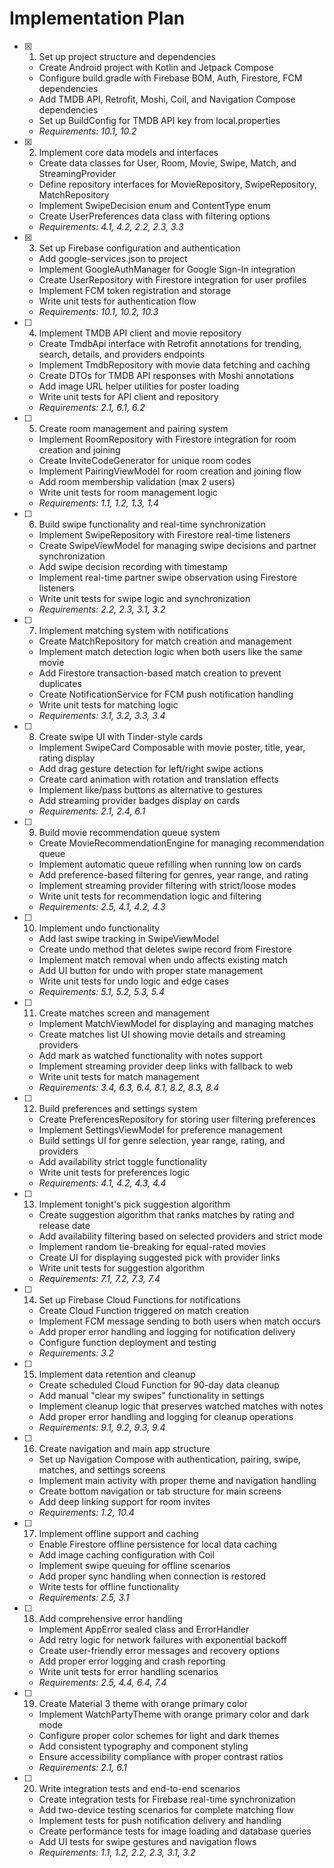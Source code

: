 # Implementation Plan

- [x] 1. Set up project structure and dependencies
  - Create Android project with Kotlin and Jetpack Compose
  - Configure build.gradle with Firebase BOM, Auth, Firestore, FCM dependencies
  - Add TMDB API, Retrofit, Moshi, Coil, and Navigation Compose dependencies
  - Set up BuildConfig for TMDB API key from local.properties
  - _Requirements: 10.1, 10.2_

- [x] 2. Implement core data models and interfaces
  - Create data classes for User, Room, Movie, Swipe, Match, and StreamingProvider
  - Define repository interfaces for MovieRepository, SwipeRepository, MatchRepository
  - Implement SwipeDecision enum and ContentType enum
  - Create UserPreferences data class with filtering options
  - _Requirements: 4.1, 4.2, 2.2, 2.3, 3.3_

- [x] 3. Set up Firebase configuration and authentication
  - Add google-services.json to project
  - Implement GoogleAuthManager for Google Sign-In integration
  - Create UserRepository with Firestore integration for user profiles
  - Implement FCM token registration and storage
  - Write unit tests for authentication flow
  - _Requirements: 10.1, 10.2, 10.3_

- [ ] 4. Implement TMDB API client and movie repository


  - Create TmdbApi interface with Retrofit annotations for trending, search, details, and providers endpoints
  - Implement TmdbRepository with movie data fetching and caching
  - Create DTOs for TMDB API responses with Moshi annotations
  - Add image URL helper utilities for poster loading
  - Write unit tests for API client and repository
  - _Requirements: 2.1, 6.1, 6.2_

- [ ] 5. Create room management and pairing system
  - Implement RoomRepository with Firestore integration for room creation and joining
  - Create InviteCodeGenerator for unique room codes
  - Implement PairingViewModel for room creation and joining flow
  - Add room membership validation (max 2 users)
  - Write unit tests for room management logic
  - _Requirements: 1.1, 1.2, 1.3, 1.4_

- [ ] 6. Build swipe functionality and real-time synchronization
  - Implement SwipeRepository with Firestore real-time listeners
  - Create SwipeViewModel for managing swipe decisions and partner synchronization
  - Add swipe decision recording with timestamp
  - Implement real-time partner swipe observation using Firestore listeners
  - Write unit tests for swipe logic and synchronization
  - _Requirements: 2.2, 2.3, 3.1, 3.2_

- [ ] 7. Implement matching system with notifications
  - Create MatchRepository for match creation and management
  - Implement match detection logic when both users like the same movie
  - Add Firestore transaction-based match creation to prevent duplicates
  - Create NotificationService for FCM push notification handling
  - Write unit tests for matching logic
  - _Requirements: 3.1, 3.2, 3.3, 3.4_

- [ ] 8. Create swipe UI with Tinder-style cards
  - Implement SwipeCard Composable with movie poster, title, year, rating display
  - Add drag gesture detection for left/right swipe actions
  - Create card animation with rotation and translation effects
  - Implement like/pass buttons as alternative to gestures
  - Add streaming provider badges display on cards
  - _Requirements: 2.1, 2.4, 6.1_

- [ ] 9. Build movie recommendation queue system
  - Create MovieRecommendationEngine for managing recommendation queue
  - Implement automatic queue refilling when running low on cards
  - Add preference-based filtering for genres, year range, and rating
  - Implement streaming provider filtering with strict/loose modes
  - Write unit tests for recommendation logic and filtering
  - _Requirements: 2.5, 4.1, 4.2, 4.3_

- [ ] 10. Implement undo functionality
  - Add last swipe tracking in SwipeViewModel
  - Create undo method that deletes swipe record from Firestore
  - Implement match removal when undo affects existing match
  - Add UI button for undo with proper state management
  - Write unit tests for undo logic and edge cases
  - _Requirements: 5.1, 5.2, 5.3, 5.4_

- [ ] 11. Create matches screen and management
  - Implement MatchViewModel for displaying and managing matches
  - Create matches list UI showing movie details and streaming providers
  - Add mark as watched functionality with notes support
  - Implement streaming provider deep links with fallback to web
  - Write unit tests for match management
  - _Requirements: 3.4, 6.3, 6.4, 8.1, 8.2, 8.3, 8.4_

- [ ] 12. Build preferences and settings system
  - Create PreferencesRepository for storing user filtering preferences
  - Implement SettingsViewModel for preference management
  - Build settings UI for genre selection, year range, rating, and providers
  - Add availability strict toggle functionality
  - Write unit tests for preferences logic
  - _Requirements: 4.1, 4.2, 4.3, 4.4_

- [ ] 13. Implement tonight's pick suggestion algorithm
  - Create suggestion algorithm that ranks matches by rating and release date
  - Add availability filtering based on selected providers and strict mode
  - Implement random tie-breaking for equal-rated movies
  - Create UI for displaying suggested pick with provider links
  - Write unit tests for suggestion algorithm
  - _Requirements: 7.1, 7.2, 7.3, 7.4_

- [ ] 14. Set up Firebase Cloud Functions for notifications
  - Create Cloud Function triggered on match creation
  - Implement FCM message sending to both users when match occurs
  - Add proper error handling and logging for notification delivery
  - Configure function deployment and testing
  - _Requirements: 3.2_

- [ ] 15. Implement data retention and cleanup
  - Create scheduled Cloud Function for 90-day data cleanup
  - Add manual "clear my swipes" functionality in settings
  - Implement cleanup logic that preserves watched matches with notes
  - Add proper error handling and logging for cleanup operations
  - _Requirements: 9.1, 9.2, 9.3, 9.4_

- [ ] 16. Create navigation and main app structure
  - Set up Navigation Compose with authentication, pairing, swipe, matches, and settings screens
  - Implement main activity with proper theme and navigation handling
  - Create bottom navigation or tab structure for main screens
  - Add deep linking support for room invites
  - _Requirements: 1.2, 10.4_

- [ ] 17. Implement offline support and caching
  - Enable Firestore offline persistence for local data caching
  - Add image caching configuration with Coil
  - Implement swipe queuing for offline scenarios
  - Add proper sync handling when connection is restored
  - Write tests for offline functionality
  - _Requirements: 2.5, 3.1_

- [ ] 18. Add comprehensive error handling
  - Implement AppError sealed class and ErrorHandler
  - Add retry logic for network failures with exponential backoff
  - Create user-friendly error messages and recovery options
  - Add proper error logging and crash reporting
  - Write unit tests for error handling scenarios
  - _Requirements: 2.5, 4.4, 6.4, 7.4_

- [ ] 19. Create Material 3 theme with orange primary color
  - Implement WatchPartyTheme with orange primary color and dark mode
  - Configure proper color schemes for light and dark themes
  - Add consistent typography and component styling
  - Ensure accessibility compliance with proper contrast ratios
  - _Requirements: 2.1, 6.1_

- [ ] 20. Write integration tests and end-to-end scenarios
  - Create integration tests for Firebase real-time synchronization
  - Add two-device testing scenarios for complete matching flow
  - Implement tests for push notification delivery and handling
  - Create performance tests for image loading and database queries
  - Add UI tests for swipe gestures and navigation flows
  - _Requirements: 1.1, 1.2, 2.2, 2.3, 3.1, 3.2_